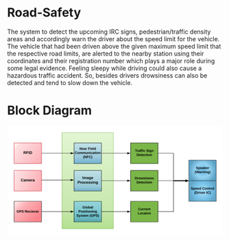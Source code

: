 # Road-Safety
The system to detect the upcoming IRC signs, pedestrian/traffic density areas and accordingly warn the driver about the speed limit for the vehicle. The vehicle that had been driven above the given maximum speed limit that the respective road limits, are alerted to the nearby station using their coordinates and their registration number which plays a major role during some legal evidence. Feeling sleepy while driving could also cause a hazardous traffic accident. So, besides drivers drowsiness can also be detected and tend to slow down the vehicle.
# Block Diagram
![image](https://github.com/akpmohan07/Road-Safety/blob/master/images/Warning.png)
